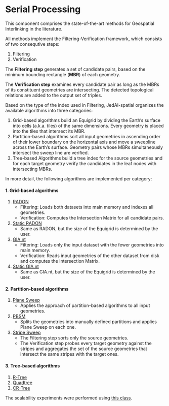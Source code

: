 # Serial Processing

This component comprises the state-of-the-art methods for Geospatial Interlinking in the literature.

All methods implement the Filtering-Verification framework, which consists of two consequtive steps:

1. Filtering 
2. Verification

The **Filtering step** generates a set of candidate pairs, based on the minimum bounding rectangle (**MBR**) of each geometry.

The **Verification step** examines every candidate pair as long as the MBRs of its constituent geometries are intersecting. The detected topological relations
are added to the output set of triples.

Based on the type of the index used in Filtering, JedAI-spatial organizes the available algorithms into three categories:

1. Grid-based algorithms build an Equigrid by dividing the Earth’s surface into cells (a.k.a. tiles) of the same dimensions. Every geometry is placed into the tiles that intersect its MBR.
2. Partition-based algorithms sort all input geometries in ascending order of their lower boundary on the horizontal axis and move a sweepline across the Earth’s surface. Geometry pairs whose MBRs simultaneously intersect the sweep line are verified.
3. Tree-based Algorithms build a tree index for the source geometries and for each target geometry verify the candidates in the leaf nodes with intersecting MBRs.

In more detail, the following algorithms are implemented per category:

#### 1. Grid-based algorithms

1. [RADON](/serial/src/main/java/batch/tilebased/RADON.java)
    - Filtering: Loads both datasets into main memory and indexes all geometries.
    - Verification: Computes the Intersection Matrix for all candidate pairs.
2. [Static RADON](/serial/src/main/java/batch/tilebased/StaticRADON.java)
    - Same as RADON, but the size of the Equigrid is determined by the user.
3. [GIA.nt](/serial/src/main/java/batch/tilebased/GIAnt.java)
    - Filtering: Loads only the input dataset with the fewer geometries into main memory.
    - Verification: Reads input geometries of the other dataset from disk and computes the Intersection Matrix.
4. [Static GIA.nt](/serial/src/main/java/batch/tilebased/StaticGIAnt.java)
    - Same as GIA.nt, but the size of the Equigrid is determined by the user.

#### 2. Partition-based algorithms

1. [Plane Sweep](/serial/src/main/java/batch/planesweep/PlaneSweep.java)
    - Applies the approach of partition-based algorithms to all input geometries.
2. [PBSM](/serial/src/main/java/batch/partitionbased/PBSM.java)
    - Splits the geometries into manually defined partitions and applies Plane Sweep on each one.
3. [Stripe Sweep](/serial/src/main/java/batch/stripebased/StripeSweep.java)
    - The Filtering step sorts only the source geometries.
    - The Verification step probes every target geometry against the stripes and aggregates the set of the source geometries that intersect the same stripes with the target ones.

#### 3. Tree-based algorithms

1. [R-Tree](/serial/src/main/java/batch/treebased/RTree.java)
2. [Quadtree](/serial/src/main/java/batch/treebased/QuadTree.java)
3. [CR-Tree](/serial/src/main/java/batch/treebased/CRTree.java)

The scalability experiments were performed using [this class](/serial/src/main/java/experiments/ScalabilityExperiments.java).
